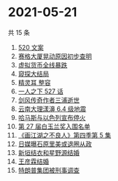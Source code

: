 # 2021-05-21

共 15 条

<!-- BEGIN -->
<!-- 最后更新时间 Fri May 21 2021 23:07:10 GMT+0800 (China Standard Time) -->

1. [520 文案](https://www.zhihu.com/search?q=520文案)
2. [赛格大厦晃动原因初步查明](https://www.zhihu.com/search?q=赛格大厦)
3. [虚拟货币全线暴跌](https://www.zhihu.com/search?q=币圈崩盘)
4. [窥探大结局](https://www.zhihu.com/search?q=窥探)
5. [精灵耳 整容](https://www.zhihu.com/search?q=精灵耳)
6. [一人之下 527 话](https://www.zhihu.com/search?q=一人之下)
7. [剑风传奇作者三浦逝世](https://www.zhihu.com/search?q=剑风传奇)
8. [云南大理漾濞 6.4 级地震](https://www.zhihu.com/search?q=云南地震)
9. [哈马斯与以色列宣布停火](https://www.zhihu.com/search?q=以色列哈马斯)
10. [第 27 届白玉兰奖入围名单](https://www.zhihu.com/search?q=白玉兰奖)
11. [《画江湖之不良人》第四季第 5 集](https://www.zhihu.com/search?q=画江湖之不良人第四季)
12. [日媒曝石原里美或退圈从政](https://www.zhihu.com/search?q=石原里美)
13. [新垣结衣和星野源结婚](https://www.zhihu.com/search?q=新垣结衣结婚)
14. [王彦霖结婚](https://www.zhihu.com/search?q=王彦霖)
15. [特朗普集团被刑事调查](https://www.zhihu.com/search?q=特朗普)

<!-- END -->
